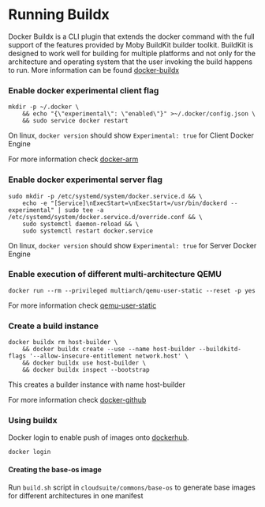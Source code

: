 # Running Buildx

Docker Buildx is a CLI plugin that extends the docker command with the full support of the features provided by Moby BuildKit builder toolkit. BuildKit is designed to work well for building for multiple platforms and not only for the architecture and operating system that the user invoking the build happens to run. More information can be found [docker-buildx](https://docs.docker.com/buildx/working-with-buildx/)

### Enable docker experimental client flag
```
mkdir -p ~/.docker \
    && echo "{\"experimental\": \"enabled\"}" >~/.docker/config.json \
    && sudo service docker restart
```

On linux, `docker version` should show `Experimental: true` for Client Docker Engine

For more information check [docker-arm](https://www.docker.com/blog/getting-started-with-docker-for-arm-on-linux/)

### Enable docker experimental server flag
```
sudo mkdir -p /etc/systemd/system/docker.service.d && \
	echo -e "[Service]\nExecStart=\nExecStart=/usr/bin/dockerd --experimental" | sudo tee -a /etc/systemd/system/docker.service.d/override.conf && \
	sudo systemctl daemon-reload && \
	sudo systemctl restart docker.service
```
On linux, `docker version` should show `Experimental: true` for Server Docker Engine

### Enable execution of different multi-architecture QEMU
```
docker run --rm --privileged multiarch/qemu-user-static --reset -p yes
```

For more information check [qemu-user-static](https://github.com/multiarch/qemu-user-static)

### Create a build instance
```
docker buildx rm host-builder \
    && docker buildx create --use --name host-builder --buildkitd-flags '--allow-insecure-entitlement network.host' \
    && docker buildx use host-builder \
    && docker buildx inspect --bootstrap
```

This creates a builder instance with name host-builder

For more information check [docker-github](https://github.com/docker/buildx/blob/master/README.md)

### Using buildx
Docker login to enable push of images onto [dockerhub](https://hub.docker.com/u/cloudsuite/). 
```
docker login
```

#### Creating the base-os image
Run `build.sh` script in `cloudsuite/commons/base-os` to generate base images for different architectures in one manifest
